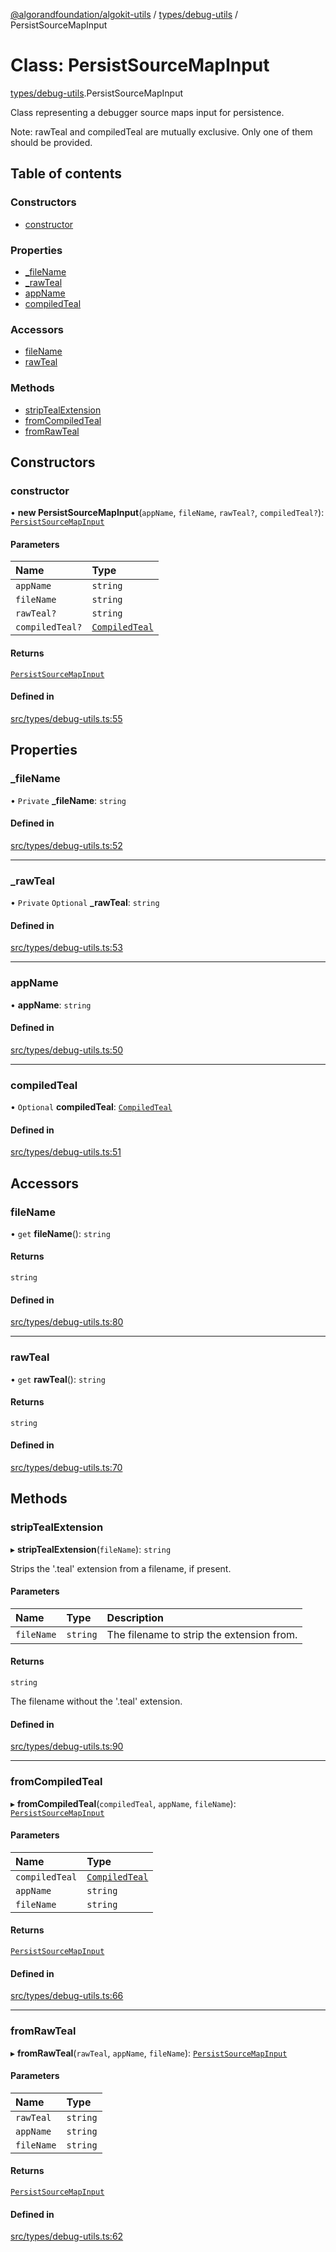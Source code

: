 [@algorandfoundation/algokit-utils](../README.md) / [types/debug-utils](../modules/types_debug_utils.md) / PersistSourceMapInput

# Class: PersistSourceMapInput

[types/debug-utils](../modules/types_debug_utils.md).PersistSourceMapInput

Class representing a debugger source maps input for persistence.

Note: rawTeal and compiledTeal are mutually exclusive. Only one of them should be provided.

## Table of contents

### Constructors

- [constructor](types_debug_utils.PersistSourceMapInput.md#constructor)

### Properties

- [\_fileName](types_debug_utils.PersistSourceMapInput.md#_filename)
- [\_rawTeal](types_debug_utils.PersistSourceMapInput.md#_rawteal)
- [appName](types_debug_utils.PersistSourceMapInput.md#appname)
- [compiledTeal](types_debug_utils.PersistSourceMapInput.md#compiledteal)

### Accessors

- [fileName](types_debug_utils.PersistSourceMapInput.md#filename)
- [rawTeal](types_debug_utils.PersistSourceMapInput.md#rawteal)

### Methods

- [stripTealExtension](types_debug_utils.PersistSourceMapInput.md#striptealextension)
- [fromCompiledTeal](types_debug_utils.PersistSourceMapInput.md#fromcompiledteal)
- [fromRawTeal](types_debug_utils.PersistSourceMapInput.md#fromrawteal)

## Constructors

### constructor

• **new PersistSourceMapInput**(`appName`, `fileName`, `rawTeal?`, `compiledTeal?`): [`PersistSourceMapInput`](types_debug_utils.PersistSourceMapInput.md)

#### Parameters

| Name | Type |
| :------ | :------ |
| `appName` | `string` |
| `fileName` | `string` |
| `rawTeal?` | `string` |
| `compiledTeal?` | [`CompiledTeal`](../interfaces/types_app.CompiledTeal.md) |

#### Returns

[`PersistSourceMapInput`](types_debug_utils.PersistSourceMapInput.md)

#### Defined in

[src/types/debug-utils.ts:55](https://github.com/algorandfoundation/algokit-utils-ts/blob/main/src/types/debug-utils.ts#L55)

## Properties

### \_fileName

• `Private` **\_fileName**: `string`

#### Defined in

[src/types/debug-utils.ts:52](https://github.com/algorandfoundation/algokit-utils-ts/blob/main/src/types/debug-utils.ts#L52)

___

### \_rawTeal

• `Private` `Optional` **\_rawTeal**: `string`

#### Defined in

[src/types/debug-utils.ts:53](https://github.com/algorandfoundation/algokit-utils-ts/blob/main/src/types/debug-utils.ts#L53)

___

### appName

• **appName**: `string`

#### Defined in

[src/types/debug-utils.ts:50](https://github.com/algorandfoundation/algokit-utils-ts/blob/main/src/types/debug-utils.ts#L50)

___

### compiledTeal

• `Optional` **compiledTeal**: [`CompiledTeal`](../interfaces/types_app.CompiledTeal.md)

#### Defined in

[src/types/debug-utils.ts:51](https://github.com/algorandfoundation/algokit-utils-ts/blob/main/src/types/debug-utils.ts#L51)

## Accessors

### fileName

• `get` **fileName**(): `string`

#### Returns

`string`

#### Defined in

[src/types/debug-utils.ts:80](https://github.com/algorandfoundation/algokit-utils-ts/blob/main/src/types/debug-utils.ts#L80)

___

### rawTeal

• `get` **rawTeal**(): `string`

#### Returns

`string`

#### Defined in

[src/types/debug-utils.ts:70](https://github.com/algorandfoundation/algokit-utils-ts/blob/main/src/types/debug-utils.ts#L70)

## Methods

### stripTealExtension

▸ **stripTealExtension**(`fileName`): `string`

Strips the '.teal' extension from a filename, if present.

#### Parameters

| Name | Type | Description |
| :------ | :------ | :------ |
| `fileName` | `string` | The filename to strip the extension from. |

#### Returns

`string`

The filename without the '.teal' extension.

#### Defined in

[src/types/debug-utils.ts:90](https://github.com/algorandfoundation/algokit-utils-ts/blob/main/src/types/debug-utils.ts#L90)

___

### fromCompiledTeal

▸ **fromCompiledTeal**(`compiledTeal`, `appName`, `fileName`): [`PersistSourceMapInput`](types_debug_utils.PersistSourceMapInput.md)

#### Parameters

| Name | Type |
| :------ | :------ |
| `compiledTeal` | [`CompiledTeal`](../interfaces/types_app.CompiledTeal.md) |
| `appName` | `string` |
| `fileName` | `string` |

#### Returns

[`PersistSourceMapInput`](types_debug_utils.PersistSourceMapInput.md)

#### Defined in

[src/types/debug-utils.ts:66](https://github.com/algorandfoundation/algokit-utils-ts/blob/main/src/types/debug-utils.ts#L66)

___

### fromRawTeal

▸ **fromRawTeal**(`rawTeal`, `appName`, `fileName`): [`PersistSourceMapInput`](types_debug_utils.PersistSourceMapInput.md)

#### Parameters

| Name | Type |
| :------ | :------ |
| `rawTeal` | `string` |
| `appName` | `string` |
| `fileName` | `string` |

#### Returns

[`PersistSourceMapInput`](types_debug_utils.PersistSourceMapInput.md)

#### Defined in

[src/types/debug-utils.ts:62](https://github.com/algorandfoundation/algokit-utils-ts/blob/main/src/types/debug-utils.ts#L62)
